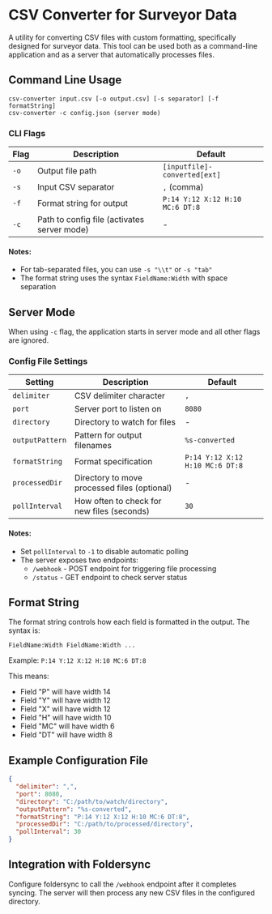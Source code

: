 # CSV Converter for Surveyor Data

A utility for converting CSV files with custom formatting, specifically designed for surveyor data. This tool can be used both as a command-line application and as a server that automatically processes files.

## Command Line Usage

```
csv-converter input.csv [-o output.csv] [-s separator] [-f formatString]
csv-converter -c config.json (server mode)
```

### CLI Flags

| Flag | Description | Default |
|------|-------------|---------|
| `-o` | Output file path | `[inputfile]-converted[ext]` |
| `-s` | Input CSV separator | `,` (comma) |
| `-f` | Format string for output | `P:14 Y:12 X:12 H:10 MC:6 DT:8` |
| `-c` | Path to config file (activates server mode) | - |

#### Notes:
- For tab-separated files, you can use `-s "\\t"` or `-s "tab"`
- The format string uses the syntax `FieldName:Width` with space separation  

## Server Mode

When using `-c` flag, the application starts in server mode and all other flags are ignored.

### Config File Settings

| Setting | Description | Default |
|---------|-------------|---------|
| `delimiter` | CSV delimiter character | `,` |
| `port` | Server port to listen on | `8080` |
| `directory` | Directory to watch for files | - |
| `outputPattern` | Pattern for output filenames | `%s-converted` |
| `formatString` | Format specification | `P:14 Y:12 X:12 H:10 MC:6 DT:8` |
| `processedDir` | Directory to move processed files (optional) | - |
| `pollInterval` | How often to check for new files (seconds) | `30` |

#### Notes:
- Set `pollInterval` to `-1` to disable automatic polling
- The server exposes two endpoints:
  - `/webhook` - POST endpoint for triggering file processing
  - `/status` - GET endpoint to check server status

## Format String

The format string controls how each field is formatted in the output. The syntax is:
```
FieldName:Width FieldName:Width ...
```

Example: `P:14 Y:12 X:12 H:10 MC:6 DT:8`

This means:
- Field "P" will have width 14
- Field "Y" will have width 12
- Field "X" will have width 12
- Field "H" will have width 10
- Field "MC" will have width 6
- Field "DT" will have width 8

## Example Configuration File

```json
{
  "delimiter": ",",
  "port": 8080,
  "directory": "C:/path/to/watch/directory",
  "outputPattern": "%s-converted",
  "formatString": "P:14 Y:12 X:12 H:10 MC:6 DT:8",
  "processedDir": "C:/path/to/processed/directory",
  "pollInterval": 30
}
```

## Integration with Foldersync

Configure foldersync to call the `/webhook` endpoint after it completes syncing. The server will then process any new CSV files in the configured directory.